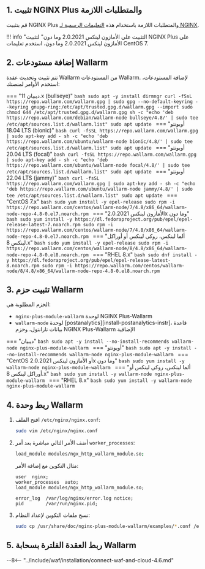 ## 1. تثبيت NGINX Plus والمتطلبات اللازمة

قم بتثبيت NGINX Plus والمتطلبات اللازمة باستخدام هذه [التعليمات الرسمية لـ NGINX](https://www.nginx.com/resources/admin-guide/installing-nginx-plus/).

!!! info "التثبيت على الأمازون لينكس 2.0.2021 وما دون"
    لتثبيت NGINX Plus على الأمازون لينكس 2.0.2021 وما دون، استخدم تعليمات CentOS 7.

## 2. إضافة مستودعات Wallarm

تتم تثبيت وتحديث عقدة Wallarm من المستودعات Wallarm. لإضافة المستودعات، استخدم الأوامر لمنصتك:

=== "ديبيان 11.x (bullseye)"
    ```bash
    sudo apt -y install dirmngr
    curl -fSsL https://repo.wallarm.com/wallarm.gpg | sudo gpg --no-default-keyring --keyring gnupg-ring:/etc/apt/trusted.gpg.d/wallarm.gpg --import
    sudo chmod 644 /etc/apt/trusted.gpg.d/wallarm.gpg
    sh -c "echo 'deb https://repo.wallarm.com/debian/wallarm-node bullseye/4.8/' | sudo tee /etc/apt/sources.list.d/wallarm.list"
    sudo apt update
    ```
=== "أوبونتو 18.04 LTS (bionic)"
    ```bash
    curl -fsSL https://repo.wallarm.com/wallarm.gpg | sudo apt-key add -
    sh -c "echo 'deb https://repo.wallarm.com/ubuntu/wallarm-node bionic/4.8/' | sudo tee /etc/apt/sources.list.d/wallarm.list"
    sudo apt update
    ```
=== "أوبونتو 20.04 LTS (focal)"
    ```bash
    curl -fsSL https://repo.wallarm.com/wallarm.gpg | sudo apt-key add -
    sh -c "echo 'deb https://repo.wallarm.com/ubuntu/wallarm-node focal/4.8/' | sudo tee /etc/apt/sources.list.d/wallarm.list"
    sudo apt update
    ```
=== "أوبونتو 22.04 LTS (jammy)"
    ```bash
    curl -fsSL https://repo.wallarm.com/wallarm.gpg | sudo apt-key add -
    sh -c "echo 'deb https://repo.wallarm.com/ubuntu/wallarm-node jammy/4.8/' | sudo tee /etc/apt/sources.list.d/wallarm.list"
    sudo apt update
    ```
=== "CentOS 7.x"
    ```bash
    sudo yum install -y epel-release
    sudo rpm -i https://repo.wallarm.com/centos/wallarm-node/7/4.8/x86_64/wallarm-node-repo-4.8-0.el7.noarch.rpm
    ```
=== "الأمازون لينكس 2.0.2021x وما دون"
    ```bash
    sudo yum install -y https://dl.fedoraproject.org/pub/epel/epel-release-latest-7.noarch.rpm
    sudo rpm -i https://repo.wallarm.com/centos/wallarm-node/7/4.8/x86_64/wallarm-node-repo-4.8-0.el7.noarch.rpm
    ```
=== "ألما لينكس، روكي لينكس أو أوراكل لينكس 8.x"
    ```bash
    sudo yum install -y epel-release
    sudo rpm -i https://repo.wallarm.com/centos/wallarm-node/8/4.8/x86_64/wallarm-node-repo-4.8-0.el8.noarch.rpm
    ```
=== "RHEL 8.x"
    ```bash
    sudo dnf install -y https://dl.fedoraproject.org/pub/epel/epel-release-latest-8.noarch.rpm
    sudo rpm -i https://repo.wallarm.com/centos/wallarm-node/8/4.8/x86_64/wallarm-node-repo-4.8-0.el8.noarch.rpm
    ```

## 3. تثبيت حزم Wallarm

الحزم المطلوبة هي:

* `nginx-plus-module-wallarm` لوحدة NGINX Plus-Wallarm
* `wallarm-node` لوحدة [postanalytics][install-postanalytics-instr]، قاعدة بيانات تارانتول، وحزم NGINX Plus-Wallarm الإضافية

=== "ديبيان"
    ```bash
    sudo apt -y install --no-install-recommends wallarm-node nginx-plus-module-wallarm
    ```
=== "أوبونتو"
    ```bash
    sudo apt -y install --no-install-recommends wallarm-node nginx-plus-module-wallarm
    ```
=== "CentOS أو الأمازون لينكس 2.0.2021x وما دون"
    ```bash
    sudo yum install -y wallarm-node nginx-plus-module-wallarm
    ```
=== "ألما لينكس، روكي لينكس أو أوراكل لينكس 8.x"
    ```bash
    sudo yum install -y wallarm-node nginx-plus-module-wallarm
    ```
=== "RHEL 8.x"
    ```bash
    sudo yum install -y wallarm-node nginx-plus-module-wallarm
    ```

## 4. ربط وحدة Wallarm

1. افتح الملف `/etc/nginx/nginx.conf`:

    ```bash
    sudo vim /etc/nginx/nginx.conf
    ```
2. أضف الأمر التالي مباشرة بعد أمر `worker_processes`:

    ```bash
    load_module modules/ngx_http_wallarm_module.so;
    ```

    مثال التكوين مع إضافة الأمر:

    ```
    user  nginx;
    worker_processes  auto;
    load_module modules/ngx_http_wallarm_module.so;

    error_log  /var/log/nginx/error.log notice;
    pid        /var/run/nginx.pid;
    ```

3. نسخ ملفات التكوين لإعداد النظام:

    ``` bash
    sudo cp /usr/share/doc/nginx-plus-module-wallarm/examples/*.conf /etc/nginx/conf.d/
    ```

## 5. ربط العقدة الفلترة بسحابة Wallarm

--8<-- "../include/waf/installation/connect-waf-and-cloud-4.6.md"